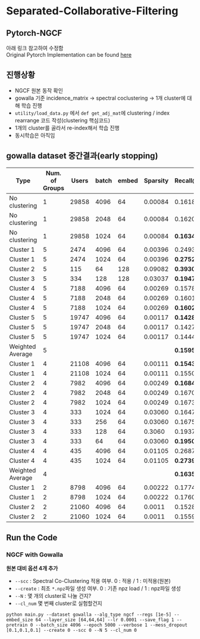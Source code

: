 # Separated-Collaborative-Filtering

## Pytorch-NGCF
아래 링크 참고하여 수정함    
Original Pytorch  Implementation can be found [here](https://github.com/liu-jc/PyTorch_NGCF)

## 진행상황
- NGCF 원본 동작 확인
- gowalla 기준 incidence_matrix -> spectral coclustering -> 1개 cluster에 대해 학습 진행
- ```utility/load_data.py``` 에서 ```def get_adj_mat```에 clustering / index rearrange 코드 작성(clustering 핵심코드)
- 1개의 cluster를 골라서 re-index해서 학습 진행
- 동시학습은 아직임
## gowalla dataset 중간결과(early stopping)

|Type|Num. of Groups|Users|batch|embed|Sparsity|Recall@20|Precision@20|Hit@20|NDCG@20|best epoch|
|------|---|---|---|---|---|---|---|---|---|---|
|No clustering|1|29858|4096|64|0.00084|0.16183|0.04969|0.55201|**0.23384**|960|
|No clustering|1|29858|2048|64|0.00084|0.16204|0.04988|0.55174|0.23243|630|
|No clustering|1|29858|1024|64|0.00084|**0.16343**|**0.05012**|**0.55268**|0.22892|630
|Cluster 1|5|2474|4096|64|0.00396|0.24938|0.05610|0.62207|0.26898|1040|
|Cluster 1|5|2474|1024|64|0.00396|**0.27525**|**0.06180**|**0.66087**|**0.28455**|1020|
|Cluster 2|5|115|64|128|0.09082|**0.39303**|**0.06913**|**0.76522**|**0.23240**|160|
|Cluster 3|5|334|128|128|0.03037|**0.19472**|**0.05449**|**0.59581**|**0.19294**|440|
|Cluster 4|5|7188|4096|64|0.00269|0.15787|0.04553|0.53534|0.22357|810|
|Cluster 4|5|7188|2048|64|0.00269|0.16012|0.04612|0.54048|**0.22587**|680|
|Cluster 4|5|7188|1024|64|0.00269|**0.16022**|**0.04645**|**0.54243**|0.22505|520|
|Cluster 5|5|19747|4096|64|0.00117|**0.14286**|**0.04794**|**0.52975**|**0.22321**|850|
|Cluster 5|5|19747|2048|64|0.00117|0.14276|0.04803|0.52955|0.22241|710|
|Cluster 5|5|19747|1024|64|0.00117|0.14441|0.04873|0.52919|0.22192|590|
|Weighted Average|5|||||**0.15955**|**0.04888**|**0.54531**|**0.22863**||
|Cluster 1|4|21108|4096|64|0.00111|**0.15438**|**0.04938**|**0.54212**|**0.22780**|1090|
|Cluster 1|4|21108|1024|64|0.00111|0.15500|0.04980|0.51460|0.22676|600|
|Cluster 2|4|7982|4096|64|0.00249|**0.16841**|**0.04726**|**0.55162**|**0.23455**|1120|
|Cluster 2|4|7982|2048|64|0.00249|0.16702|0.04674|0.54924|0.23225|730|
|Cluster 2|4|7982|1024|64|0.00249|0.16736|0.04686|0.54823|0.23140|470|
|Cluster 3|4|333|1024|64|0.03060|0.16473|0.04775|0.52252|0.17523|980|
|Cluster 3|4|333|256|64|0.03060|0.16751|0.04715|0.54655|0.17109|360|
|Cluster 3|4|333|128|64|0.3060|0.19373|0.05450|0.60661|0.18762|620|
|Cluster 3|4|333|64|64|0.03060|**0.19500**|**0.05450**|**0.58595**|**0.19663**|410|
|Cluster 4|4|435|4096|64|0.01105|0.26875|0.05908|0.60460|0.22908|110|
|Cluster 4|4|435|1024|64|0.01105|**0.27393**|**0.06057**|**0.61839**|**0.24147**|310|
|Weighted Average|4|||||**0.16352**|**0.04903**|**0.54626**|**0.22946**
|Cluster 1|2|8798|4096|64|0.00222|0.17747|0.04841|0.56195|0.23722|1270|
|Cluster 1|2|8798|1024|64|0.00222|0.17600|0.04843|0.55535|0.23317|660|
|Cluster 2|2|21060|4096|64|0.0011|0.15280|0.04950|0.53889|0.22619|1320|
|Cluster 2|2|21060|1024|64|0.0011|0.15598|0.05022|0.54406|0.22843|520|




## Run the Code
### NGCF with Gowalla

**원본 대비 옵션 4개 추가** 
- ```--scc``` : Spectral Co-Clustering 적용 여부. 0 : 적용 / 1 : 미적용(원본)
- ```--create``` : 최초 ```*.npz```파일 생성 여부. 0 : 기존 npz load / 1 : npz파일 생성    
- ```--N``` : 몇 개의 cluster로 나눌 건지?
- ```--cl_num``` 몇 번째 cluster로 실험할건지

```
python main.py --dataset gowalla --alg_type ngcf --regs [1e-5] --embed_size 64 --layer_size [64,64,64] --lr 0.0001 --save_flag 1 --pretrain 0 --batch_size 4096 --epoch 5000 --verbose 1 --mess_dropout [0.1,0.1,0.1] --create 0 --scc 0 --N 5 --cl_num 0

```
